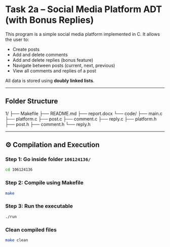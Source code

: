 # Task 2a – Social Media Platform ADT (with Bonus Replies)

This program is a simple social media platform implemented in C.
It allows the user to:
- Create posts
- Add and delete comments
- Add and delete replies (bonus feature)
- Navigate between posts (current, next, previous)
- View all comments and replies of a post

All data is stored using **doubly linked lists**.

---

## Folder Structure
1/
├── Makefile
├── README.md
├── report.docx
└── code/
├── main.c
├── platform.c
├── post.c
├── comment.c
├── reply.c
├── platform.h
├── post.h
├── comment.h
└── reply.h


---

## ⚙️ Compilation and Execution

### Step 1: Go inside folder `106124136/`
```bash
cd 106124136
```
### Step 2: Compile using Makefile
```bash
make
```
### Step 3: Run the executable
```bash
./run
```
### Clean compiled files
```bash
make clean
```

